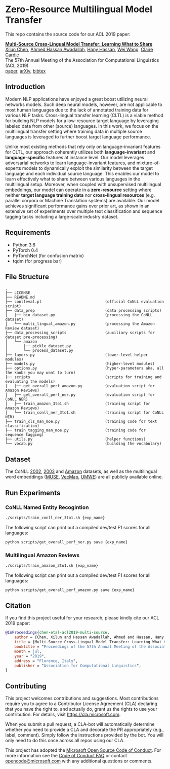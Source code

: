 # Zero-Resource Multilingual Model Transfer

This repo contains the source code for our ACL 2019 paper:

[**Multi-Source Cross-Lingual Model Transfer: Learning What to Share**](https://www.aclweb.org/anthology/P19-1299)
<br>
[Xilun Chen](http://www.cs.cornell.edu/~xlchen/),
[Ahmed Hassan Awadallah](https://www.microsoft.com/en-us/research/people/hassanam/),
[Hany Hassan](https://www.microsoft.com/en-us/research/people/hanyh/),
[Wei Wang](https://www.microsoft.com/en-us/research/people/wawe/),
[Claire Cardie](http://www.cs.cornell.edu/home/cardie/)
<br>
The 57th Annual Meeting of the Association for Computational Linguistics (ACL 2019)
<br>
[paper](https://www.aclweb.org/anthology/P19-1299),
[arXiv](https://arxiv.org/abs/1810.03552),
[bibtex](https://www.aclweb.org/anthology/P19-1299.bib)

## Introduction
Modern NLP applications have enjoyed a great boost utilizing neural networks models. Such deep neural models, however, are not applicable to most human languages due to the lack of annotated training data for various NLP tasks. Cross-lingual transfer learning (CLTL) is a viable method for building NLP models for a low-resource target language by leveraging labeled data from other (source) languages. In this work, we focus on the multilingual transfer setting where training data in multiple source languages is leveraged to further boost target language performance.

Unlike most existing methods that rely only on language-invariant features for CLTL, our approach coherently utilizes both **language-invariant** and **language-specific** features at instance level. Our model leverages adversarial networks to learn language-invariant features, and mixture-of-experts models to dynamically exploit the similarity between the target language and each individual source language. This enables our model to learn effectively what to share between various languages in the multilingual setup. Moreover, when coupled with unsupervised multilingual embeddings, our model can operate in a **zero-resource** setting where neither **target language training data** nor **cross-lingual resources** (e.g. parallel corpora or Machine Translation systems) are available. Our model achieves significant performance gains over prior art, as shown in an extensive set of experiments over multiple text classification and sequence tagging tasks including a large-scale industry dataset.

## Requirements
- Python 3.6
- PyTorch 0.4
- PyTorchNet (for confusion matrix)
- tqdm (for progress bar)


## File Structure
```
.
├── LICENSE
├── README.md
├── conlleval.pl                            (official CoNLL evaluation script)
├── data_prep                               (data processing scripts)
│   ├── bio_dataset.py                      (processing the CoNLL dataset)
│   └── multi_lingual_amazon.py             (processing the Amazon Review dataset)
├── data_processing_scripts                 (auxiliary scripts for dataset pre-processing)
│   └── amazon
│       ├── pickle_dataset.py
│       └── process_dataset.py
├── layers.py                               (lower-level helper modules)
├── models.py                               (higher-level modules)
├── options.py                              (hyper-parameters aka. all the knobs you may want to turn)
├── scripts                                 (scripts for training and evaluating the models)
│   ├── get_overall_perf_amazon.py          (evaluation script for Amazon Reviews)
│   ├── get_overall_perf_ner.py             (evaluation script for CoNLL NER)
│   ├── train_amazon_3to1.sh                (training script for Amazon Reviews)
│   └── train_conll_ner_3to1.sh             (training script for CoNLL NER)
├── train_cls_man_moe.py                    (training code for text classification)
├── train_tagging_man_moe.py                (training code for sequence tagging)
├── utils.py                                (helper functions)
└── vocab.py                                (building the vocabulary)
```


## Dataset
The CoNLL [2002](https://www.clips.uantwerpen.be/conll2002/ner/), [2003](https://www.clips.uantwerpen.be/conll2003/ner/) and [Amazon](https://webis.de/data/webis-cls-10.html) datasets, as well as the multilingual word embeddings ([MUSE](https://github.com/facebookresearch/MUSE), [VecMap](https://github.com/artetxem/vecmap), [UMWE](https://github.com/ccsasuke/umwe)) are all publicly available online.

## Run Experiments

### CoNLL Named Entity Recogintion
```bash
./scripts/train_conll_ner_3to1.sh {exp_name}
```

The following script can print out a compiled dev/test F1 scores for all languages:

```bash
python scripts/get_overall_perf_ner.py save {exp_name}
```

### Multilingual Amazon Reviews
```bash
./scripts/train_amazon_3to1.sh {exp_name}
```

The following script can print out a compiled dev/test F1 scores for all languages:

```bash
python scripts/get_overall_perf_amazon.py save {exp_name}
```

## Citation

If you find this project useful for your research, please kindly cite our ACL 2019 paper:

```bibtex
@InProceedings{chen-etal-acl2019-multi-source,
    author = {Chen, Xilun and Hassan Awadallah, Ahmed and Hassan, Hany and Wang, Wei and Cardie, Claire},
    title = {Multi-Source Cross-Lingual Model Transfer: Learning What to Share},
    booktitle = "Proceedings of the 57th Annual Meeting of the Association for Computational Linguistics (Volume 1: Long Papers)",
    month = jul,
    year = "2019",
    address = "Florence, Italy",
    publisher = "Association for Computational Linguistics",
}
```

## Contributing

This project welcomes contributions and suggestions.  Most contributions require you to agree to a
Contributor License Agreement (CLA) declaring that you have the right to, and actually do, grant us
the rights to use your contribution. For details, visit https://cla.microsoft.com.

When you submit a pull request, a CLA-bot will automatically determine whether you need to provide
a CLA and decorate the PR appropriately (e.g., label, comment). Simply follow the instructions
provided by the bot. You will only need to do this once across all repos using our CLA.

This project has adopted the [Microsoft Open Source Code of Conduct](https://opensource.microsoft.com/codeofconduct/).
For more information see the [Code of Conduct FAQ](https://opensource.microsoft.com/codeofconduct/faq/) or
contact [opencode@microsoft.com](mailto:opencode@microsoft.com) with any additional questions or comments.

